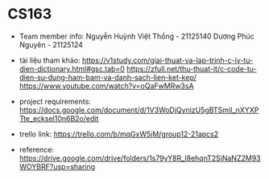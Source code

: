 # CS163

- Team member info:
Nguyễn Huỳnh Việt Thống - 21125140
Dương Phúc Nguyên - 21125124

- tài liệu tham khảo:
https://v1study.com/giai-thuat-va-lap-trinh-c-iv-tu-dien-dictionary.html#gsc.tab=0
https://zfull.net/thu-thuat-it/c-code-tu-dien-su-dung-ham-bam-va-danh-sach-lien-ket-kep/
https://www.youtube.com/watch?v=oQaFwMRw3sA

- project requirements:
https://docs.google.com/document/d/1V3WoDjQynizU5gBTSmiI_nXYXPTte_ecksel10n6B2o/edit

- trello link:
https://trello.com/b/mqGxW5jM/group12-21apcs2

- reference: https://drive.google.com/drive/folders/1s79yY8R_l8ehqnT2SjNaNZ2M93WOYBRF?usp=sharing
